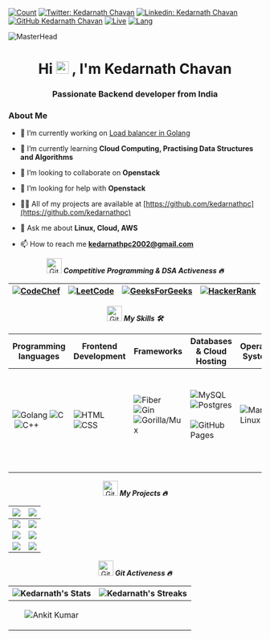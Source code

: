 [![Count](https://komarev.com/ghpvc/?username=kedarnathpc&color=brightgreen)]()
[![Twitter: Kedarnath Chavan](https://img.shields.io/twitter/follow/kedarnathpc?style=social)](https://twitter.com/kedarnathpc)
[![Linkedin: Kedarnath Chavan](https://img.shields.io/badge/-kedarnathpc-blue?style=flat-square&logo=Linkedin&logoColor=white&link=https://www.linkedin.com/in/kedarnath-chavan-768a92226/)](https://www.linkedin.com/in/kedarnath-chavan-768a92226/)
[![GitHub Kedarnath Chavan](https://img.shields.io/github/followers/kedarnathpc?label=follow&style=social)](https://github.com/kedarnathpc)
[![Live](https://img.shields.io/badge/Country-India-success)]()
[![Lang](https://img.shields.io/badge/Languages-English%20%26%20Hindi-brightgreen)]()

![MasterHead](https://user-images.githubusercontent.com/74038190/240304579-c288471c-be67-4fbb-af44-1c63ee9ed280.png)

<h1 align="center">Hi <img src="https://media.giphy.com/media/hvRJCLFzcasrR4ia7z/giphy.gif" width="25px"> , I'm Kedarnath Chavan</h1>
<h3 align="center">Passionate Backend developer from India</h3>


### About Me
- 🔭 I’m currently working on [Load balancer in Golang](https://github.com/kedarnathpc/load-balancer)

- 🌱 I’m currently learning **Cloud Computing, Practising Data Structures and Algorithms**

- 👯 I’m looking to collaborate on **Openstack**

- 🤝 I’m looking for help with **Openstack**

- 👨‍💻 All of my projects are available at [https://github.com/kedarnathpc](https://github.com/kedarnathpc)

- 💬 Ask me about **Linux, Cloud, AWS**

- 📫 How to reach me **kedarnathpc2002@gmail.com**

<p align="center">
  <img src="https://media.giphy.com/media/W5eoZHPpUx9sapR0eu/giphy.gif" width="30px" alt="Git"/>&nbsp;<i><b>Competitive Programming  & DSA Activeness 🔥</b></i></p>

| [![CodeChef](https://img.shields.io/badge/CodeChef-%23964B00.svg?style=for-the-badge&logo=CodeChef&logoColor=white)](https://www.codechef.com/users/kedarnathpc) | [![LeetCode](https://img.shields.io/badge/LeetCode-000000?style=for-the-badge&logo=LeetCode&logoColor=#d16c06)](https://leetcode.com/kedarnathpc/) | [![GeeksForGeeks](https://img.shields.io/badge/GeeksforGeeks-gray?style=for-the-badge&logo=geeksforgeeks&logoColor=35914c)](https://auth.geeksforgeeks.org/user/kedarnathpc/) | [![HackerRank](https://img.shields.io/badge/-Hackerrank-2EC866?style=for-the-badge&logo=HackerRank&logoColor=white)](https://www.hackerrank.com/kedarnathpc) |
| --- | --- | --- | --- |


<!-- ------------------------------------------------------------------------------------------------------------------------------------------------------------- -->
<p align="center">
  <img src="https://media.giphy.com/media/W5eoZHPpUx9sapR0eu/giphy.gif" width="30px" alt="Git"/>&nbsp;<i><b>My Skills 🛠️</b></i></p>

| Programming languages | Frontend Development | Frameworks | Databases & Cloud Hosting | Operating Systems | IDE | Software & Tools |
| --- | --- | --- | --- | --- | --- | --- |
| ![Golang](https://img.shields.io/badge/-Golang-0E86D4?style=flat&logo=Golang&logoColor=0E86D4)&nbsp;![C](https://img.shields.io/badge/-C-05122A?style=flat&logo=C&logoColor=A8B9CC)&nbsp;![C++](https://img.shields.io/badge/-C++-05122A?style=flat&logo=C%2B%2B&logoColor=00599C)&nbsp; | ![HTML](https://img.shields.io/badge/-HTML-05122A?style=flat&logo=HTML5)&nbsp;![CSS](https://img.shields.io/badge/-CSS-05122A?style=flat&logo=CSS3&logoColor=1572B6)&nbsp; | ![Fiber](https://img.shields.io/badge/Fiber-FFFFFF.svg?style=flat&logo=Fiber&logoColor=blue)&nbsp;![Gin](https://img.shields.io/badge/-Gin-FFFFFF?style=flat&logo=Gin)&nbsp;![Gorilla/Mux](https://img.shields.io/badge/-Gorilla/Mux-05122A?style=flat&logo=Gorilla/Mux)&nbsp; | ![MySQL](https://img.shields.io/badge/MySQL-%2300f.svg?style=flat&logo=MySQL&logoColor=white)&nbsp;![Postgres](https://img.shields.io/badge/Postgres-0E86D4?style=flat&logo=Postgres&logoColor=blue)&nbsp;![GitHub Pages](https://img.shields.io/badge/GitHub%20Pages-%23327FC7.svg?style=flat&llogo=github&logoColor=white)&nbsp; | ![Manjaro Linux](https://img.shields.io/badge/Manjaro-Linux-228B22?style=flat-square&logo=Manjaro-Linux&logoColor=white)&nbsp; | ![Visual Studio Code](https://img.shields.io/badge/-Visual%20Studio%20Code-05122A?style=flat&logo=visual-studio-code&logoColor=007ACC)&nbsp; | ![Android](https://img.shields.io/badge/Android-3DDC84?style=flat-square&logo=android&logoColor=white)&nbsp;![Git](https://img.shields.io/badge/-Git-05122A?style=flat&logo=git)&nbsp;![GitHub](https://img.shields.io/badge/-GitHub-05122A?style=flat&logo=github)&nbsp;![Docker](https://img.shields.io/badge/Docker-384d54.svg?logo=Docker&logoColor=0db7ed)&nbsp;![Kubernetes](https://img.shields.io/badge/Kubernetes-384d54.svg?logo=Kubernetes&logoColor=0db7ed)&nbsp; ![AWS](https://img.shields.io/badge/AWS-384d54.svg?logo=AWS&logoColor=0db7ed)&nbsp; ![Openstack](https://img.shields.io/badge/Openstack-384d54.svg?logo=Openstack&logoColor=0db7ed)&nbsp; |

<!-- ----------------------------------------------------------------------------------------------------------------------------------------------------------- -->

<p align="center">
  <img src="https://media.giphy.com/media/W5eoZHPpUx9sapR0eu/giphy.gif" width="30px" alt="Git"/>&nbsp;<i><b>My Projects 🔥</b></i></p>

| [![](https://github-readme-stats.vercel.app/api/pin/?username=kedarnathpc&theme=gotham&repo=load-balancer)](https://github.com/kedarnathpc/load-balancer) | [![](https://github-readme-stats.vercel.app/api/pin/?username=kedarnathpc&theme=gotham&repo=6Companies30Days)](https://github.com/kedarnathpc/6Companies30Days) |
| -- | -- |
| [![](https://github-readme-stats.vercel.app/api/pin/?username=kedarnathpc&theme=gotham&repo=go-postgres)](https://github.com/kedarnathpc/go-postgres) | [![](https://github-readme-stats.vercel.app/api/pin/?username=kedarnathpc&theme=gotham&repo=go-authentication)](https://github.com/kedarnathpc/go-authentication) |
| [![](https://github-readme-stats.vercel.app/api/pin/?username=kedarnathpc&theme=gotham&repo=taskline)](https://github.com/kedarnathpc/taskline) | [![](https://github-readme-stats.vercel.app/api/pin/?username=kedarnathpc&theme=gotham&repo=go-email-verifier)](https://github.com/kedarnathpc/go-email-verifier) | 
| [![](https://github-readme-stats.vercel.app/api/pin/?username=kedarnathpc&theme=gotham&repo=go-quiz-game)](https://github.com/kedarnathpc/go-quiz-game) | [![](https://github-readme-stats.vercel.app/api/pin/?username=kedarnathpc&theme=gotham&repo=go-url-shortener)](https://github.com/kedarnathpc/go-url-shortener) |


<!-- ------------------------------------------------------------------------------------------------------------------------------------------------------------- -->


<p align="center">
  <img src="https://media.giphy.com/media/W5eoZHPpUx9sapR0eu/giphy.gif" width="30px" alt="Git"/>&nbsp;<i><b>Git Activeness 🔥</b></i></p>

| ![Kedarnath's Stats](https://github-readme-stats.vercel.app/api?username=kedarnathpc&include_all_commits=true&count_private=true&show_icons=true&title_color=7A7ADB&icon_color=2234AE&text_color=D3D3D3&bg_color=0,000000,130F40)| ![Kedarnath's Streaks](https://github-readme-streak-stats.herokuapp.com/?user=kedarnathpc&theme=radical) |
| --- | --- |
| <p align="center"><img align="center" src="https://github-readme-stats.vercel.app/api/top-langs/?username=kedarnathpc&langs_count=9&hide=vba&layout=compact&title_color=7A7ADB&icon_color=2234AE&text_color=D3D3D3&bg_color=0,000000,130F40" alt="Ankit Kumar"/></p> |

